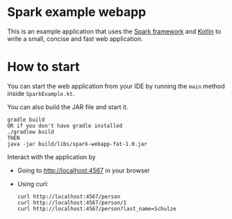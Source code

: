 # Spark example webapp

This is an example application that uses the [Spark framework](http://sparkjava.com/) and [Kotlin](http://kotlinlang.org/)
to write a small, concise and fast web application.

# How to start

You can start the web application from your IDE by running the `main` method inside `SparkExample.kt`.

You can also build the JAR file and start it.

    gradle build
    OR if you don't have gradle installed
    ./gradlew build
    THEN
    java -jar build/libs/spark-webapp-fat-1.0.jar

Interact with the application by

* Going to [http://localhost:4567](http://localhost:4567) in your browser
* Using curl:

      curl http://localhost:4567/person
      curl http://localhost:4567/person/1
      curl http://localhost:4567/person?last_name=Schulze
